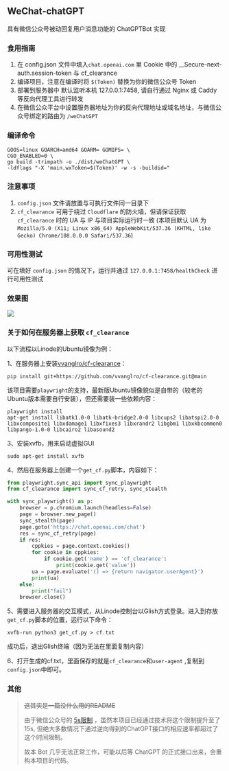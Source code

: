 ## WeChat-chatGPT

具有微信公众号被动回复用户消息功能的 ChatGPTBot 实现

### 食用指南

1. 在 config.json 文件中填入`chat.openai.com` 里 Cookie 中的 __Secure-next-auth.session-token 与 cf_clearance
2. 编译项目，注意在编译时将 `$(Token)` 替换为你的微信公众号 Token
3. 部署到服务器中 默认监听本机 127.0.0.1:7458, 请自行通过 Nginx 或 Caddy 等反向代理工具进行转发
3. 在微信公众平台中设置服务器地址为你的反向代理地址或域名地址，与微信公众号绑定的路由为 `/weChatGPT`

### 编译命令

```shell
GOOS=linux GOARCH=amd64 GOARM= GOMIPS= \
CGO_ENABLED=0 \                                                   
go build -trimpath -o ./dist/weChatGPT \                          
-ldflags "-X 'main.wxToken=$(Token)' -w -s -buildid="
```

### 注意事项

1. `config.json` 文件请放置与可执行文件同一目录下
2. `cf_clearance` 可用于绕过 `Cloudflare` 的防火墙，但请保证获取 `cf_clearance` 时的 UA 与 IP 与项目实际运行时一致 (本项目默认
   UA 为 `Mozilla/5.0 (X11; Linux x86_64) AppleWebKit/537.36 (KHTML, like Gecko) Chrome/108.0.0.0 Safari/537.36`)

### 可用性测试

可在填好 `config.json` 的情况下，运行并通过 `127.0.0.1:7458/healthCheck` 进行可用性测试

### 效果图

![](https://github.com/gtoxlili/wechat-chatGPT/blob/master/img/screenshot.jpg?raw=true)

### 关于如何在服务器上获取 `cf_clearance`

以下流程以Linode的Ubuntu镜像为例：

1、在服务器上安装[vvanglro/cf-clearance](https://github.com/vvanglro/cf-clearance)：
```shell
pip install git+https://github.com/vvanglro/cf-clearance.git@main
```
该项目需要`playwright`的支持，最新版Ubuntu镜像貌似是自带的（较老的Ubuntu版本需要自行安装），但还需要装一些依赖内容：
```shell
playwright install
apt-get install libatk1.0-0 libatk-bridge2.0-0 libcups2 libatspi2.0-0 libxcomposite1 libxdamage1 libxfixes3 libxrandr2 libgbm1 libxkbcommon0 libpango-1.0-0 libcairo2 libasound2
```

3、安装xvfb，用来启动虚拟GUI
```shell
sudo apt-get install xvfb
```

4、然后在服务器上创建一个`get_cf.py`脚本，内容如下：

```python
from playwright.sync_api import sync_playwright
from cf_clearance import sync_cf_retry, sync_stealth

with sync_playwright() as p:
    browser = p.chromium.launch(headless=False)
    page = browser.new_page()
    sync_stealth(page)
    page.goto('https://chat.openai.com/chat')
    res = sync_cf_retry(page)
    if res:
        cppkies = page.context.cookies()
        for cookie in cppkies:
            if cookie.get('name') == 'cf_clearance':
                print(cookie.get('value'))
        ua = page.evaluate('() => {return navigator.userAgent}')
        print(ua)
    else:
        print("fail")
    browser.close()
```

5、需要进入服务器的交互模式，从Linode控制台以Glish方式登录。进入到存放`get_cf.py`脚本的位置，运行以下命令：

```shell
xvfb-run python3 get_cf.py > cf.txt
```

成功后，退出Glish终端（因为无法在里面复制内容）

6、打开生成的cf.txt，里面保存的就是`cf_clearance`和`user-agent` ,复制到`config.json`中即可。

### 其他

> ~~这其实是一篇没什么用的README~~
>
>
> 由于微信公众号的 [5s限制](https://developers.weixin.qq.com/doc/offiaccount/Message_Management/Passive_user_reply_message.html)
，虽然本项目已经通过技术将这个限制提升至了 15s,
> 但绝大多数情况下通过逆向得到的ChatGPT接口的相应速率都超过了这个时间限制。
>
> 故本 Bot 几乎无法正常工作，可能以后等 ChatGPT 的正式接口出来，会重构本项目的代码。
